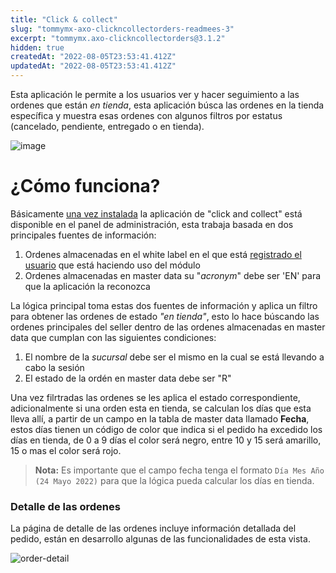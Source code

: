 ```yaml
---
title: "Click & collect"
slug: "tommymx-axo-clickncollectorders-readmees-3"
excerpt: "tommymx.axo-clickncollectorders@3.1.2"
hidden: true
createdAt: "2022-08-05T23:53:41.412Z"
updatedAt: "2022-08-05T23:53:41.412Z"
---
```

Esta aplicación le permite a los usuarios ver y hacer seguimiento a las ordenes que están *en tienda*, esta aplicación búsca las ordenes en la tienda específica y muestra esas ordenes con algunos filtros por estatus (cancelado, pendiente, entregado o en tienda).

![image](https://user-images.githubusercontent.com/60228986/170093863-0d4d6c33-952f-453a-abf2-9e7eef358aec.png)


# ¿Cómo funciona?

Básicamente [una vez instalada]() la aplicación de "click and collect" está disponible en el panel de administración, esta trabaja basada en dos principales fuentes de información:

1. Ordenes almacenadas en el white label en el que está [registrado el usuario]() que está haciendo uso del módulo
2. Ordenes almacenadas en master data su "*acronym*" debe ser 'EN' para que la aplicación la reconozca

La lógica principal toma estas dos fuentes de información y aplica un filtro para obtener las ordenes de estado *"en tienda"*, esto lo hace búscando las ordenes principales del seller dentro de las ordenes almacenadas en master data que cumplan con las siguientes condiciones:

1. El nombre de la *sucursal* debe ser el mismo en la cual se está llevando a cabo la sesión
2. El estado de la ordén en master data debe ser "R"

Una vez filrtradas las ordenes se les aplica el estado correspondiente, adicionalmente si una orden esta en tienda, se calculan los días que esta lleva allí, a partir de un campo en la tabla de master data llamado **Fecha**, estos días tienen un código de color que indica si el pedido ha excedido los días en tienda, de 0 a 9 días el color será negro, entre 10 y 15 será amarillo, 15 o mas el color será rojo.

> **Nota:** Es importante que el campo fecha tenga el formato ```Día Mes Año (24 Mayo 2022)``` para que la lógica pueda calcular los días en tienda.

### Detalle de las ordenes

La página de detalle de las ordenes incluye información detallada del pedido, están en desarrollo algunas de las funcionalidades de esta vista.

![order-detail](https://user-images.githubusercontent.com/60228986/170093824-9475e894-b2a0-4fa9-880c-8eb0cfd4f522.png)